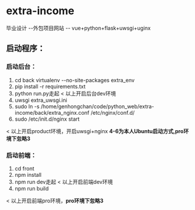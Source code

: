 # extra-income
毕业设计 --外包项目网站 -- vue+python+flask+uwsgi+uginx




## 启动程序：
### 启动后台：
1. cd back 
virtualenv --no-site-packages extra_env
2. pip install -r requirements.txt 
3. python run.py走起
< 以上开启后台dev环境
4. uwsgi extra_uwsgi.ini
5. sudo ln -s /home/genhongchan/code/python_web/extra-income/back/extra_nginx.conf  /etc/nginx/conf.d/
6. sudo /etc/init.d/nginx start

< 以上开启product环境，开启uwsgi+nginx **4-6为本人Ubuntu启动方式,pro环境下忽略3**


### 启动前端：
1. cd front
2. npm install
3. npm run dev走起
< 以上开启前端dev环境
4. npm run build

< 以上开启前端pro环境，**pro环境下忽略3**

